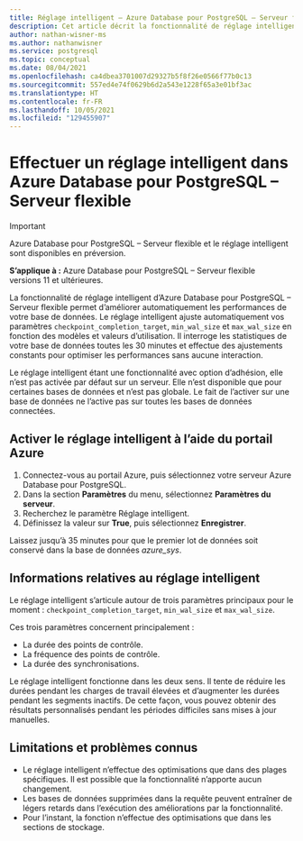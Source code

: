 ```yaml
---
title: Réglage intelligent – Azure Database pour PostgreSQL – Serveur flexible
description: Cet article décrit la fonctionnalité de réglage intelligent disponible dans Azure Database pour PostgreSQL – Serveur flexible.
author: nathan-wisner-ms
ms.author: nathanwisner
ms.service: postgresql
ms.topic: conceptual
ms.date: 08/04/2021
ms.openlocfilehash: ca4dbea3701007d29327b5f8f26e0566f77b0c13
ms.sourcegitcommit: 557ed4e74f0629b6d2a543e1228f65a3e01bf3ac
ms.translationtype: HT
ms.contentlocale: fr-FR
ms.lasthandoff: 10/05/2021
ms.locfileid: "129455907"
---
```

# <a name="perform-intelligent-tuning-in-azure-database-for-postgresql---flexible-server"></a>Effectuer un réglage intelligent dans Azure Database pour PostgreSQL – Serveur flexible

> [!IMPORTANT]
> Azure Database pour PostgreSQL – Serveur flexible et le réglage intelligent sont disponibles en préversion.

**S’applique à :** Azure Database pour PostgreSQL – Serveur flexible versions 11 et ultérieures.

La fonctionnalité de réglage intelligent d’Azure Database pour PostgreSQL – Serveur flexible permet d’améliorer automatiquement les performances de votre base de données. Le réglage intelligent ajuste automatiquement vos paramètres `checkpoint_completion_target`, `min_wal_size` et `max_wal_size` en fonction des modèles et valeurs d’utilisation. Il interroge les statistiques de votre base de données toutes les 30 minutes et effectue des ajustements constants pour optimiser les performances sans aucune interaction.

Le réglage intelligent étant une fonctionnalité avec option d’adhésion, elle n’est pas activée par défaut sur un serveur. Elle n’est disponible que pour certaines bases de données et n’est pas globale. Le fait de l’activer sur une base de données ne l’active pas sur toutes les bases de données connectées.

## <a name="enable-intelligent-tuning-by-using-the-azure-portal"></a>Activer le réglage intelligent à l’aide du portail Azure

1. Connectez-vous au portail Azure, puis sélectionnez votre serveur Azure Database pour PostgreSQL.
2. Dans la section **Paramètres** du menu, sélectionnez **Paramètres du serveur**.
3. Recherchez le paramètre Réglage intelligent.
4. Définissez la valeur sur **True**, puis sélectionnez **Enregistrer**.

Laissez jusqu’à 35 minutes pour que le premier lot de données soit conservé dans la base de données *azure_sys*.

## <a name="information-about-intelligent-tuning"></a>Informations relatives au réglage intelligent

Le réglage intelligent s’articule autour de trois paramètres principaux pour le moment : `checkpoint_completion_target`, `min_wal_size` et `max_wal_size`.

Ces trois paramètres concernent principalement : 

* La durée des points de contrôle.
* La fréquence des points de contrôle.
* La durée des synchronisations.

Le réglage intelligent fonctionne dans les deux sens. Il tente de réduire les durées pendant les charges de travail élevées et d’augmenter les durées pendant les segments inactifs. De cette façon, vous pouvez obtenir des résultats personnalisés pendant les périodes difficiles sans mises à jour manuelles.

## <a name="limitations-and-known-issues"></a>Limitations et problèmes connus

* Le réglage intelligent n’effectue des optimisations que dans des plages spécifiques. Il est possible que la fonctionnalité n’apporte aucun changement.
* Les bases de données supprimées dans la requête peuvent entraîner de légers retards dans l’exécution des améliorations par la fonctionnalité.
* Pour l’instant, la fonction n’effectue des optimisations que dans les sections de stockage.
